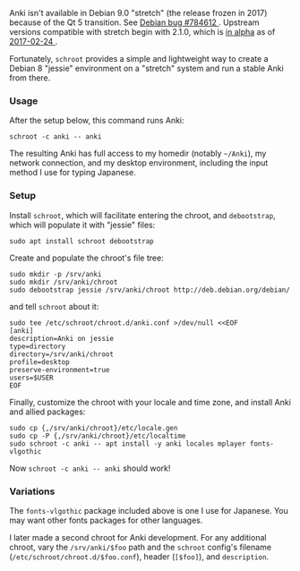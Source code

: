 Anki isn't available in Debian 9.0 "stretch" (the release frozen in 2017)
because of the Qt 5 transition.  See [Debian bug #784612
  ](https://bugs.debian.org/cgi-bin/bugreport.cgi?bug=784612).
Upstream versions compatible with stretch begin with 2.1.0, which is
[in alpha](https://anki.tenderapp.com/discussions/beta-testing/208-anki-210-alpha-8)
as of [2017-02-24
  ](https://anki.tenderapp.com/discussions/beta-testing/342-anki-210-alpha-11).

Fortunately, `schroot` provides a simple and lightweight way to create
a Debian 8 "jessie" environment on a "stretch" system and run a stable
Anki from there.

### Usage

After the setup below, this command runs Anki:

```schroot -c anki -- anki```

The resulting Anki has full access to my homedir (notably `~/Anki`),
my network connection, and my desktop environment, including the input
method I use for typing Japanese.

### Setup

Install `schroot`, which will facilitate entering the chroot, and
`debootstrap`, which will populate it with "jessie" files:
```
sudo apt install schroot debootstrap
```

Create and populate the chroot's file tree:
```
sudo mkdir -p /srv/anki
sudo mkdir /srv/anki/chroot
sudo debootstrap jessie /srv/anki/chroot http://deb.debian.org/debian/
```

and tell `schroot` about it:
```
sudo tee /etc/schroot/chroot.d/anki.conf >/dev/null <<EOF
[anki]
description=Anki on jessie
type=directory
directory=/srv/anki/chroot
profile=desktop
preserve-environment=true
users=$USER
EOF
```

Finally, customize the chroot with your locale and time zone,
and install Anki and allied packages:
```
sudo cp {,/srv/anki/chroot}/etc/locale.gen
sudo cp -P {,/srv/anki/chroot}/etc/localtime
sudo schroot -c anki -- apt install -y anki locales mplayer fonts-vlgothic
```

Now `schroot -c anki -- anki` should work!

### Variations

The `fonts-vlgothic` package included above is one I use for Japanese.
You may want other fonts packages for other languages.

I later made a second chroot for Anki development.  For any
additional chroot, vary the `/srv/anki/$foo` path and the
`schroot` config's filename (`/etc/schroot/chroot.d/$foo.conf`),
header (`[$foo]`), and `description`.
